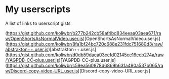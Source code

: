 # My userscripts

A list of links to userscript gists

(https://gist.github.com/koliwbr/b277b242cb58af4bd834eeaa03aea671/raw/OpenShortsAsNormalVideo.user.js)[OpenShortsAsNormalVideo.user.js]
(https://gist.github.com/koliwbr/8fa1bf24bc720c688e231fdc751680d3/raw/abstrakton++.user.js)[abstrakton++.user.js]
(https://gist.github.com/koliwbr/d0db59daea03cefd02145ce16ecb274a/raw/YAGPDB-CC-plus.user.js)[YAGPDB-CC-plus.user.js]
(https://gist.github.com/koliwbr/c59ea560878d6869b631a490a537b065/raw/Discord-copy-video-URL.user.js)[Discord-copy-video-URL.user.js]
